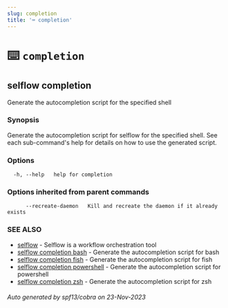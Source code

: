 ```yaml
---
slug: completion
title: '⌨ completion'
---
```


# ⌨️ `completion`

## selflow completion

Generate the autocompletion script for the specified shell

### Synopsis

Generate the autocompletion script for selflow for the specified shell.
See each sub-command's help for details on how to use the generated script.

### Options

```
  -h, --help   help for completion
```

### Options inherited from parent commands

```
      --recreate-daemon   Kill and recreate the daemon if it already exists
```

### SEE ALSO

- [selflow](selflow.md) - Selflow is a workflow orchestration tool
- [selflow completion bash](selflow_completion_bash.md) - Generate the autocompletion script for bash
- [selflow completion fish](selflow_completion_fish.md) - Generate the autocompletion script for fish
- [selflow completion powershell](selflow_completion_powershell.md) - Generate the autocompletion script for powershell
- [selflow completion zsh](selflow_completion_zsh.md) - Generate the autocompletion script for zsh

###### Auto generated by spf13/cobra on 23-Nov-2023

